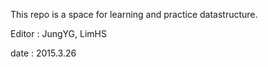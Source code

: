 This repo is a space for learning and practice datastructure.

Editor : JungYG, LimHS

date : 2015.3.26
